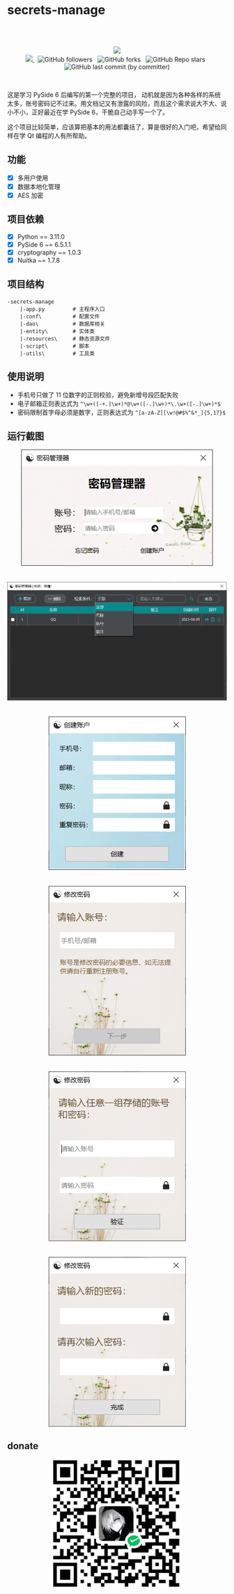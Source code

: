 # secrets-manage

<br/>
<br/>

<p align="center">
    <img src="https://img.shields.io/badge/Pyside%206-green"/><br/>
    <a href="https://github.com/dreaming-coder" alt="Author">
        <img src="https://img.shields.io/badge/author-ice-blue"/>
    </a>
    &nbsp;
    <img alt="GitHub followers" src="https://img.shields.io/github/followers/dreaming-coder">
    &nbsp;
    <img alt="GitHub forks" src="https://img.shields.io/github/forks/dreaming-coder/secrets-manage">
    &nbsp;
    <img alt="GitHub Repo stars" src="https://img.shields.io/github/stars/dreaming-coder/secrets-manage">
    &nbsp;
    <img alt="GitHub last commit (by committer)" src="https://img.shields.io/github/last-commit/dreaming-coder/secrets-manage">

</p>

<br>


这是学习 PySide 6 后编写的第一个完整的项目， 动机就是因为各种各样的系统太多，账号密码记不过来。用文档记又有泄露的风险，而且这个需求说大不大、说小不小，正好最近在学
PySide 6，干脆自己动手写一个了。

这个项目比较简单，应该算把基本的用法都囊括了，算是很好的入门吧，希望给同样在学 Qt 编程的人有所帮助。

## 功能

- [x] 多用户使用
- [x] 数据本地化管理
- [x] AES 加密

## 项目依赖

- [x] Python == 3.11.0
- [x] PySide 6 ~= 6.5.1.1
- [x] cryptography ~= 1.0.3
- [x] Nuitka ~= 1.7.8

## 项目结构

```
-secrets-manage
    |-app.py         # 主程序入口
    |-conf\          # 配置文件
    |-dao\           # 数据库相关
    |-entity\        # 实体类
    |-resources\     # 静态资源文件
    |-script\        # 脚本
    |-utils\         # 工具类
```

## 使用说明

- 手机号只做了 11 位数字的正则校验，避免新增号段匹配失败
- 电子邮箱正则表达式为 `^\w+([-+.]\w+)*@\w+([-.]\w+)*\.\w+([-.]\w+)*$`
- 密码限制首字母必须是数字，正则表达式为 `^[a-zA-Z][\w!@#$%^&*_]{5,17}$`

## 运行截图
<div class="half" style="text-align: center;">
    <img src="./imgs/login.png" alt=""/>
    <br><br><br>
    <img src="./imgs/main.png" alt=""/>
    <br><br><br>
    <img src="./imgs/create-account.png" alt=""/>
    <br><br><br>
    <img src="./imgs/update1.png" alt=""/>
    <br><br><br>
    <img src="./imgs/update2.png" alt=""/>
    <br><br><br>
    <img src="./imgs/update3.png" alt=""/>
</div>


## donate
<div class="half" style="text-align: center;">
    <img src="./imgs/WeChat.png" width="300" alt=""/>
</div>